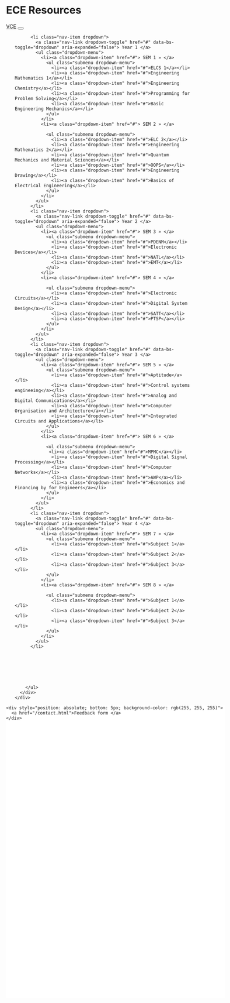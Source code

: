 <!doctype html>
<html lang="en">

<head>
  <!-- Required meta tags -->
  <meta charset="utf-8">
  <meta name="viewport" content="width=device-width, initial-scale=1">

  <!-- Bootstrap CSS -->
  <link href="https://cdn.jsdelivr.net/npm/bootstrap@5.1.3/dist/css/bootstrap.min.css" rel="stylesheet"
    integrity="sha384-1BmE4kWBq78iYhFldvKuhfTAU6auU8tT94WrHftjDbrCEXSU1oBoqyl2QvZ6jIW3" crossorigin="anonymous">

  <title>Hello, world!</title>

  <style type="text/css">
    /* ============ desktop view ============ */
    @media all and (min-width: 992px) {

      .dropdown-menu li {
        position: relative;
      }

      .dropdown-menu .submenu {
        display: none;
        position: absolute;
        left: 100%;
        top: -7px;
      }

      .dropdown-menu .submenu-left {
        right: 100%;
        left: auto;
      }

      .dropdown-menu>li:hover {
        background-color: #f1f1f1
      }

      .dropdown-menu>li:hover>.submenu {
        display: block;
      }
    }

    /* ============ desktop view .end// ============ */

    /* ============ small devices ============ */
    @media (max-width: 991px) {

      .dropdown-menu .dropdown-menu {
        margin-left: 0.7rem;
        margin-right: 0.7rem;
        margin-bottom: .5rem;
      }

    }

    /* ============ small devices .end// ============ */
  </style>
  <script type="text/javascript">
    //	window.addEventListener("resize", function() {
    //		"use strict"; window.location.reload(); 
    //	});


    document.addEventListener("DOMContentLoaded", function () {


      /////// Prevent closing from click inside dropdown
      document.querySelectorAll('.dropdown-menu').forEach(function (element) {
        element.addEventListener('click', function (e) {
          e.stopPropagation();
        });
      })



      // make it as accordion for smaller screens
      if (window.innerWidth < 992) {

        // close all inner dropdowns when parent is closed
        document.querySelectorAll('.navbar .dropdown').forEach(function (everydropdown) {
          everydropdown.addEventListener('hidden.bs.dropdown', function () {
            // after dropdown is hidden, then find all submenus
            this.querySelectorAll('.submenu').forEach(function (everysubmenu) {
              // hide every submenu as well
              everysubmenu.style.display = 'none';
            });
          })
        });

        document.querySelectorAll('.dropdown-menu a').forEach(function (element) {
          element.addEventListener('click', function (e) {

            let nextEl = this.nextElementSibling;
            if (nextEl && nextEl.classList.contains('submenu')) {
              // prevent opening link if link needs to open dropdown
              e.preventDefault();
              console.log(nextEl);
              if (nextEl.style.display == 'block') {
                nextEl.style.display = 'none';
              } else {
                nextEl.style.display = 'block';
              }

            }
          });
        })
      }
      // end if innerWidth

    });
      // DOMContentLoaded  end
  </script>

</head>

<body>
  <h1>ECE Resources</h1>

  <!-- Optional JavaScript; choose one of the two! -->

  <!-- Option 1: Bootstrap Bundle with Popper -->
  <script src="https://cdn.jsdelivr.net/npm/bootstrap@5.1.3/dist/js/bootstrap.bundle.min.js"
    integrity="sha384-ka7Sk0Gln4gmtz2MlQnikT1wXgYsOg+OMhuP+IlRH9sENBO0LRn5q+8nbTov4+1p"
    crossorigin="anonymous"></script>

  <!-- Option 2: Separate Popper and Bootstrap JS -->
  <!--
    <script src="https://cdn.jsdelivr.net/npm/@popperjs/core@2.10.2/dist/umd/popper.min.js" integrity="sha384-7+zCNj/IqJ95wo16oMtfsKbZ9ccEh31eOz1HGyDuCQ6wgnyJNSYdrPa03rtR1zdB" crossorigin="anonymous"></script>
    <script src="https://cdn.jsdelivr.net/npm/bootstrap@5.1.3/dist/js/bootstrap.min.js" integrity="sha384-QJHtvGhmr9XOIpI6YVutG+2QOK9T+ZnN4kzFN1RtK3zEFEIsxhlmWl5/YESvpZ13" crossorigin="anonymous"></script>
    -->
  <nav class="navbar navbar-expand-lg navbar-light bg-light">
    <div class="container-fluid">
      <a class="navbar-brand" href="https://vce.ac.in/">VCE</a>
      <button class="navbar-toggler" type="button" data-bs-toggle="collapse" data-bs-target="#navbarSupportedContent"
        aria-controls="navbarSupportedContent" aria-expanded="false" aria-label="Toggle navigation">
        <span class="navbar-toggler-icon"></span>
      </button>
      <div class="collapse navbar-collapse" id="navbarSupportedContent">
        <ul class="navbar-nav me-auto mb-2 mb-lg-0">


          <li class="nav-item dropdown">
            <a class="nav-link dropdown-toggle" href="#" data-bs-toggle="dropdown" aria-expanded="false"> Year 1 </a>
            <ul class="dropdown-menu">
              <li><a class="dropdown-item" href="#"> SEM 1 » </a>
                <ul class="submenu dropdown-menu">
                  <li><a class="dropdown-item" href="#">ELCS 1</a></li>
                  <li><a class="dropdown-item" href="#">Engineering Mathematics 1</a></li>
                  <li><a class="dropdown-item" href="#">Engineering Chemistry</a></li>
                  <li><a class="dropdown-item" href="#">Programming for Problem Solving</a></li>
                  <li><a class="dropdown-item" href="#">Basic Engineering Mechanics</a></li>
                </ul>
              </li>
              <li><a class="dropdown-item" href="#"> SEM 2 » </a>
                
                <ul class="submenu dropdown-menu">
                  <li><a class="dropdown-item" href="#">ELC 2</a></li>
                  <li><a class="dropdown-item" href="#">Engineering Mathematics 2</a></li>
                  <li><a class="dropdown-item" href="#">Quantum Mechanics and Material Sciences</a></li>
                  <li><a class="dropdown-item" href="#">OOPS</a></li>
                  <li><a class="dropdown-item" href="#">Engineering Drawing</a></li>
                  <li><a class="dropdown-item" href="#">Basics of Electrical Engineering</a></li>
                </ul>
              </li>
            </ul>
          </li>
          <li class="nav-item dropdown">
            <a class="nav-link dropdown-toggle" href="#" data-bs-toggle="dropdown" aria-expanded="false"> Year 2 </a>
            <ul class="dropdown-menu">
              <li><a class="dropdown-item" href="#"> SEM 3 » </a>
                <ul class="submenu dropdown-menu">
                  <li><a class="dropdown-item" href="#">PDENM</a></li>
                  <li><a class="dropdown-item" href="#">Electronic Devices</a></li>
                  <li><a class="dropdown-item" href="#">NATL</a></li>
                  <li><a class="dropdown-item" href="#">EMT</a></li>
                </ul>
              </li>
              <li><a class="dropdown-item" href="#"> SEM 4 » </a>
                
                <ul class="submenu dropdown-menu">
                  <li><a class="dropdown-item" href="#">Electronic Circuits</a></li>
                  <li><a class="dropdown-item" href="#">Digital System Design</a></li>
                  <li><a class="dropdown-item" href="#">SATT</a></li>
                  <li><a class="dropdown-item" href="#">PTSP</a></li>
                </ul>
              </li>
            </ul>
          </li>
          <li class="nav-item dropdown">
            <a class="nav-link dropdown-toggle" href="#" data-bs-toggle="dropdown" aria-expanded="false"> Year 3 </a>
            <ul class="dropdown-menu">
              <li><a class="dropdown-item" href="#"> SEM 5 » </a>
                <ul class="submenu dropdown-menu">
                  <li><a class="dropdown-item" href="#">Aptitude</a></li>
                  <li><a class="dropdown-item" href="#">Control systems engineeing</a></li>
                  <li><a class="dropdown-item" href="#">Analog and Digital Communications</a></li>
                  <li><a class="dropdown-item" href="#">Computer Organisation and Architecture</a></li>
                  <li><a class="dropdown-item" href="#">Integrated Circuits and Applications</a></li>
                </ul>
              </li>
              <li><a class="dropdown-item" href="#"> SEM 6 » </a>
                
                <ul class="submenu dropdown-menu">
                 <li><a class="dropdown-item" href="#">MPMC</a></li>
                  <li><a class="dropdown-item" href="#">Digital Signal Processing</a></li>
                  <li><a class="dropdown-item" href="#">Computer Networks</a></li>
                  <li><a class="dropdown-item" href="#">AWP</a></li>
                  <li><a class="dropdown-item" href="#">Economics and Financing by for Engineers</a></li>
                </ul>
              </li>
            </ul>
          </li>
          <li class="nav-item dropdown">
            <a class="nav-link dropdown-toggle" href="#" data-bs-toggle="dropdown" aria-expanded="false"> Year 4 </a>
            <ul class="dropdown-menu">
              <li><a class="dropdown-item" href="#"> SEM 7 » </a>
                <ul class="submenu dropdown-menu">
                  <li><a class="dropdown-item" href="#">Subject 1</a></li>
                  <li><a class="dropdown-item" href="#">Subject 2</a></li>
                  <li><a class="dropdown-item" href="#">Subject 3</a></li>
                </ul>
              </li>
              <li><a class="dropdown-item" href="#"> SEM 8 » </a>
                
                <ul class="submenu dropdown-menu">
                  <li><a class="dropdown-item" href="#">Subject 1</a></li>
                  <li><a class="dropdown-item" href="#">Subject 2</a></li>
                  <li><a class="dropdown-item" href="#">Subject 3</a></li>
                </ul>
              </li>
            </ul>
          </li>



         
          

         
        </ul>
      </div>
    </div>
  </nav>
  <div style="position: relative;background-color: rgb(255, 255, 255); width: 600px; height: 800px;">    

    <div style="position: absolute; bottom: 5px; background-color: rgb(255, 255, 255)">
      <a href="/contact.html">Feedback form </a>
    </div>
</div>
</body>

</html>
